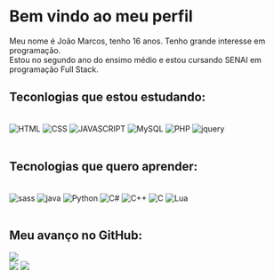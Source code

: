 # Bem vindo ao meu perfil
Meu nome é João Marcos, tenho 16 anos. Tenho grande interesse em programação.<br>
Estou no segundo ano do ensimo médio e estou cursando SENAI em programação Full Stack.<br>

## Teconlogias que estou estudando:
<div style="display_inline_block"><br/>
  <img align="center" alt="HTML" src="https://img.shields.io/badge/HTML5-E34F26?style=for-the-badge&logo=html5&logoColor=white"/>
  <img align="center" alt="CSS" src="https://img.shields.io/badge/CSS3-1572B6?style=for-the-badge&logo=css3&logoColor=white"/>
  <img align="center" alt="JAVASCRIPT" src="https://img.shields.io/badge/JavaScript-F7DF1E?style=for-the-badge&logo=javascript&logoColor=black"/>
  <img align="center" alt="MySQL" src="https://img.shields.io/badge/MySQL-5E4B56?style=for-the-badge&logo=mysql&logoColor=white"/>
  <img align="center" alt="PHP" src="https://img.shields.io/badge/PHP-777BB4?style=for-the-badge&logo=php&logoColor=white"/>
  <img align="center" alt="jquery" src="https://img.shields.io/badge/jquery-%230769AD.svg?style=for-the-badge&logo=jquery&logoColor=white"/>
</div> <br>

## Tecnologias que quero aprender:
 <div style="display_inline_block"><br/>
  <img align="center" alt="sass" src="https://img.shields.io/badge/Sass-CC6699?style=for-the-badge&logo=sass&logoColor=white"/>
  <img align="center" alt="java" src="https://img.shields.io/badge/Java-ED8B00?style=for-the-badge&logo=openjdk&logoColor=white"/>
  <img align="center" alt="Python" src="https://img.shields.io/badge/Python-14354C?style=for-the-badge&logo=python&logoColor=white"/>
  <img align="center" alt="C#" src="https://img.shields.io/badge/C%23-239120?style=for-the-badge&logo=c-sharp&logoColor=white"/>
  <img align="center" alt="C++" src="https://img.shields.io/badge/C%2B%2B-00599C?style=for-the-badge&logo=c%2B%2B&logoColor=white"/>
  <img align="center" alt="C" src="https://img.shields.io/badge/C-00599C?style=for-the-badge&logo=c&logoColor=white"/>
  <img align="center" alt="Lua" src="https://img.shields.io/badge/Lua-2C2D72?style=for-the-badge&logo=lua&logoColor=white"/>
 </div> <br>
 
## Meu avanço no GitHub: 

![](https://github-readme-streak-stats.herokuapp.com/?user=joao-sant-ana&theme=dark&hide_border=false)<br>
![](https://github-readme-stats.vercel.app/api?username=joao-sant-ana&theme=dark&hide_border=false&include_all_commits=true&count_private=false)
![](https://github-readme-stats.vercel.app/api/top-langs/?username=joao-sant-ana&theme=dark&hide_border=false&include_all_commits=true&count_private=false&layout=donut)
